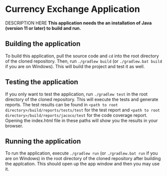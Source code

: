 # Currency Exchange Application
DESCRIPTION HERE
**This application needs the an installation of Java (version 11 or later) to build and run.**

## Building the application
To build this application, pull the source code and ```cd``` into the root directory of the cloned repository. Then, run ```./gradlew build``` (or ```./gradlew.bat build``` if you are on Windows). This will build the project and test it as well.

## Testing the application
If you only want to test the application, run ```./gradlew test``` in the root directory of the cloned repository. This will execute the tests and generate reports. The test results can be found in ```<path to root directory>/build/reports/tests/test``` for the test report and ```<path to root directory>/build/reports/jacoco/test``` for the code coverage report. Opening the index.html file in these paths will show you the results in your browser.

## Running the application
To run the application, execute ```./gradlew run``` (or ```./gradlew.bat run``` if you are on Windows) in the root directory of the cloned repository after building the applcation. This should open up the app window and then you may use it.
